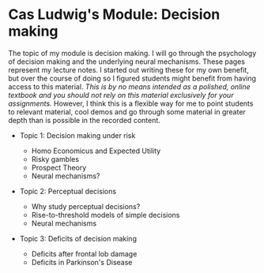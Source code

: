 # Cas Ludwig's Module: Decision making

The topic of my module is decision making. I will go through the psychology of decision making and the underlying neural mechanisms. These pages represent my lecture notes. I started out writing these for my own benefit, but over the course of doing so I figured students might benefit from having access to this material. *This is by no means intended as a polished, online textbook and you should not rely on this material exclusively for your assignments.* However, I think this is a flexible way for me to point students to relevant material, cool demos and go through some material in greater depth than is possible in the recorded content.

- Topic 1: Decision making under risk
  - Homo Economicus and Expected Utility
  - Risky gambles
  - Prospect Theory
  - Neural mechanisms?
  
 - Topic 2: Perceptual decisions
    - Why study perceptual decisions?
    - Rise-to-threshold models of simple decisions
    - Neural mechanisms
  
 - Topic 3: Deficits of decision making
    - Deficits after frontal lob damage
    - Deficits in Parkinson's Disease
